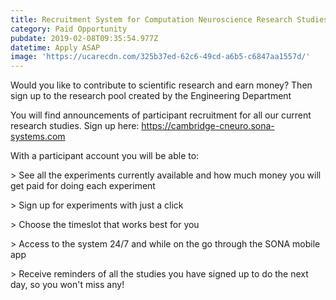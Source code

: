 ```yaml
---
title: Recruitment System for Computation Neuroscience Research Studies
category: Paid Opportunity
pubdate: 2019-02-08T09:35:54.977Z
datetime: Apply ASAP
image: 'https://ucarecdn.com/325b37ed-62c6-49cd-a6b5-c6847aa1557d/'
---
```

Would you like to contribute to scientific research and earn money? Then sign up to the research pool created by the Engineering Department

You will find announcements of participant recruitment for all our current research studies. Sign up here: https://cambridge-cneuro.sona-systems.com

With a participant account you will be able to:

\> See all the experiments currently available and how much money you will get paid for doing each experiment

\> Sign up for experiments with just a click

\> Choose the timeslot that works best for you

\> Access to the system 24/7 and while on the go through the SONA mobile app

\> Receive reminders of all the studies you have signed up to do the next day, so you won't miss any!
